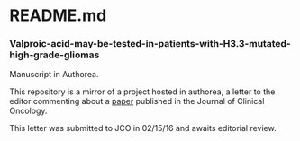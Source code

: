 # README.md

### Valproic-acid-may-be-tested-in-patients-with-H3.3-mutated-high-grade-gliomas
Manuscript in Authorea.

This repository is a mirror of a project hosted in authorea, a letter to the editor commenting about a [paper](http://jco.ascopubs.org/content/early/2016/01/14/JCO.2015.63.6563.full.pdf+html) published in the Journal of Clinical Oncology.

This letter was submitted to JCO in 02/15/16 and awaits editorial review.

